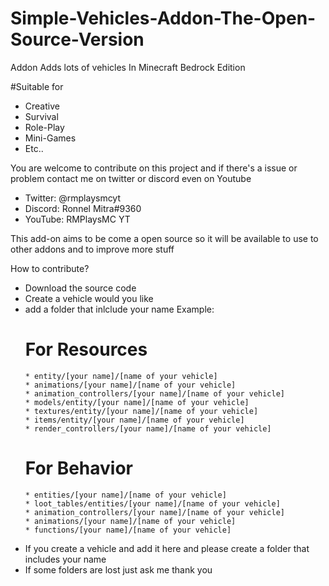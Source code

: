 # Simple-Vehicles-Addon-The-Open-Source-Version
Addon Adds lots of vehicles In Minecraft Bedrock Edition

#Suitable for
* Creative
* Survival
* Role-Play
* Mini-Games
* Etc..

You are welcome to contribute on this project and if there's a issue or problem contact me on twitter or discord even on Youtube
* Twitter: @rmplaysmcyt
* Discord: Ronnel Mitra#9360
* YouTube: RMPlaysMC YT

This add-on aims to be come a open source so it will be available to use to other addons and to improve more stuff

How to contribute?
- Download the source code
- Create a vehicle would you like
- add a folder that inlclude your name
  Example: 
    # For Resources
      * entity/[your name]/[name of your vehicle]
      * animations/[your name]/[name of your vehicle]
      * animation_controllers/[your name]/[name of your vehicle]
      * models/entity/[your name]/[name of your vehicle]
      * textures/entity/[your name]/[name of your vehicle]
      * items/entity/[your name]/[name of your vehicle]
      * render_controllers/[your name]/[name of your vehicle]
   # For Behavior
      * entities/[your name]/[name of your vehicle]
      * loot_tables/entities/[your name]/[name of your vehicle]
      * animation_controllers/[your name]/[name of your vehicle]
      * animations/[your name]/[name of your vehicle]
      * functions/[your name]/[name of your vehicle]
- If you create a vehicle and add it here and please create a folder that includes your name
- If some folders are lost just ask me thank you
